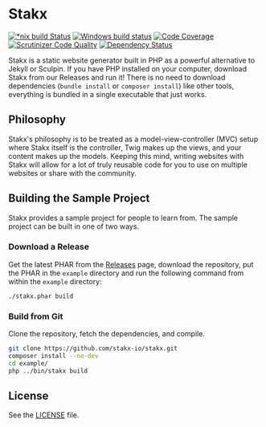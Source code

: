 # Stakx

[![*nix build Status](https://img.shields.io/travis/stakx-io/stakx.svg)](https://travis-ci.org/stakx-io/stakx)
[![Windows build status](https://ci.appveyor.com/api/projects/status/0otqsetd0079jipd?svg=true)](https://ci.appveyor.com/project/allejo/stakx)
[![Code Coverage](https://img.shields.io/scrutinizer/coverage/g/stakx-io/stakx.svg?maxAge=7200)](https://scrutinizer-ci.com/g/stakx-io/stakx/?branch=master)
[![Scrutinizer Code Quality](https://img.shields.io/scrutinizer/g/stakx-io/stakx.svg?maxAge=7200)](https://scrutinizer-ci.com/g/stakx-io/stakx/?branch=master)
[![Dependency Status](https://img.shields.io/versioneye/d/user/projects/57b8ba4e090d4d0039befe69.svg?maxAge=7200)](https://www.versioneye.com/user/projects/57b8ba4e090d4d0039befe69)

Stakx is a static website generator built in PHP as a powerful alternative to Jekyll or Sculpin. If you have PHP installed on your computer, download Stakx from our Releases and run it! There is no need to download dependencies (`bundle install` or `composer install`) like other tools, everything is bundled in a single executable that just works.

## Philosophy

Stakx's philosophy is to be treated as a model-view-controller (MVC) setup where Stakx itself is the controller, Twig makes up the views, and your content makes up the models. Keeping this mind, writing websites with Stakx will allow for a lot of truly reusable code for you to use on multiple websites or share with the community.

## Building the Sample Project

Stakx provides a sample project for people to learn from. The sample project can be built in one of two ways.

### Download a Release

Get the latest PHAR from the [Releases](https://github.com/stakx-io/stakx/releases) page, download the repository, put the PHAR in the `example` directory and run the following command from within the `example` directory:

```
./stakx.phar build
```

### Build from Git

Clone the repository, fetch the dependencies, and compile.

```bash
git clone https://github.com/stakx-io/stakx.git
composer install --no-dev
cd example/
php ../bin/stakx build
```

## License

See the [LICENSE](https://github.com/stakx-io/stakx/blob/master/LICENSE.md) file.
